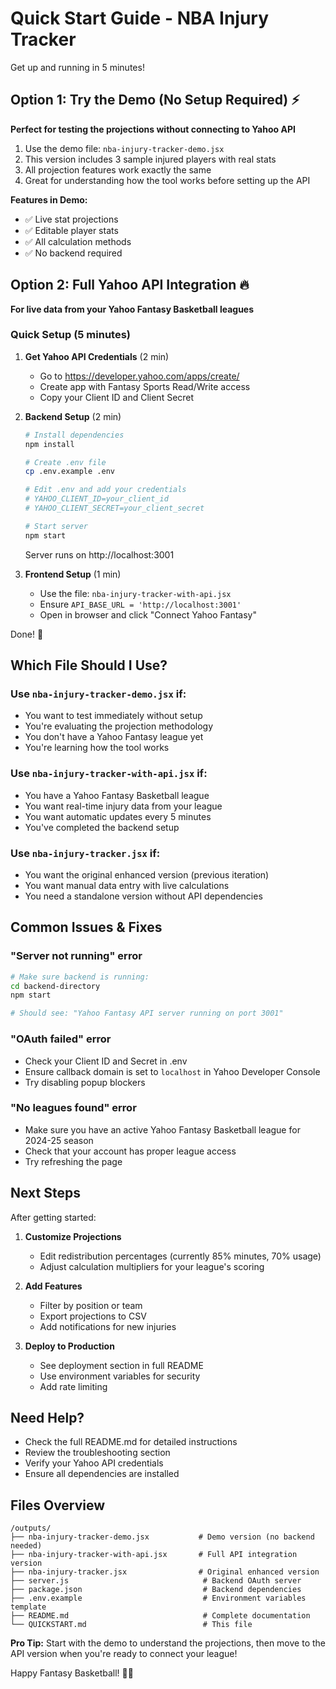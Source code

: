 # Quick Start Guide - NBA Injury Tracker

Get up and running in 5 minutes!

## Option 1: Try the Demo (No Setup Required) ⚡

**Perfect for testing the projections without connecting to Yahoo API**

1. Use the demo file: `nba-injury-tracker-demo.jsx`
2. This version includes 3 sample injured players with real stats
3. All projection features work exactly the same
4. Great for understanding how the tool works before setting up the API

**Features in Demo:**
- ✅ Live stat projections
- ✅ Editable player stats
- ✅ All calculation methods
- ✅ No backend required

## Option 2: Full Yahoo API Integration 🔥

**For live data from your Yahoo Fantasy Basketball leagues**

### Quick Setup (5 minutes)

1. **Get Yahoo API Credentials** (2 min)
   - Go to https://developer.yahoo.com/apps/create/
   - Create app with Fantasy Sports Read/Write access
   - Copy your Client ID and Client Secret

2. **Backend Setup** (2 min)
   ```bash
   # Install dependencies
   npm install
   
   # Create .env file
   cp .env.example .env
   
   # Edit .env and add your credentials
   # YAHOO_CLIENT_ID=your_client_id
   # YAHOO_CLIENT_SECRET=your_client_secret
   
   # Start server
   npm start
   ```
   Server runs on http://localhost:3001

3. **Frontend Setup** (1 min)
   - Use the file: `nba-injury-tracker-with-api.jsx`
   - Ensure `API_BASE_URL = 'http://localhost:3001'`
   - Open in browser and click "Connect Yahoo Fantasy"

Done! 🎉

## Which File Should I Use?

### Use `nba-injury-tracker-demo.jsx` if:
- You want to test immediately without setup
- You're evaluating the projection methodology
- You don't have a Yahoo Fantasy league yet
- You're learning how the tool works

### Use `nba-injury-tracker-with-api.jsx` if:
- You have a Yahoo Fantasy Basketball league
- You want real-time injury data from your league
- You want automatic updates every 5 minutes
- You've completed the backend setup

### Use `nba-injury-tracker.jsx` if:
- You want the original enhanced version (previous iteration)
- You want manual data entry with live calculations
- You need a standalone version without API dependencies

## Common Issues & Fixes

### "Server not running" error
```bash
# Make sure backend is running:
cd backend-directory
npm start

# Should see: "Yahoo Fantasy API server running on port 3001"
```

### "OAuth failed" error
- Check your Client ID and Secret in .env
- Ensure callback domain is set to `localhost` in Yahoo Developer Console
- Try disabling popup blockers

### "No leagues found" error
- Make sure you have an active Yahoo Fantasy Basketball league for 2024-25 season
- Check that your account has proper league access
- Try refreshing the page

## Next Steps

After getting started:

1. **Customize Projections**
   - Edit redistribution percentages (currently 85% minutes, 70% usage)
   - Adjust calculation multipliers for your league's scoring

2. **Add Features**
   - Filter by position or team
   - Export projections to CSV
   - Add notifications for new injuries

3. **Deploy to Production**
   - See deployment section in full README
   - Use environment variables for security
   - Add rate limiting

## Need Help?

- Check the full README.md for detailed instructions
- Review the troubleshooting section
- Verify your Yahoo API credentials
- Ensure all dependencies are installed

## Files Overview

```
/outputs/
├── nba-injury-tracker-demo.jsx           # Demo version (no backend needed)
├── nba-injury-tracker-with-api.jsx       # Full API integration version
├── nba-injury-tracker.jsx                # Original enhanced version
├── server.js                              # Backend OAuth server
├── package.json                           # Backend dependencies
├── .env.example                           # Environment variables template
├── README.md                              # Complete documentation
└── QUICKSTART.md                          # This file
```

**Pro Tip:** Start with the demo to understand the projections, then move to the API version when you're ready to connect your league!

Happy Fantasy Basketball! 🏀✨
